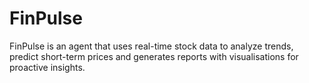 # FinPulse
FinPulse is an agent that uses real-time stock data to analyze trends, predict short-term prices and generates reports with visualisations for proactive insights.

